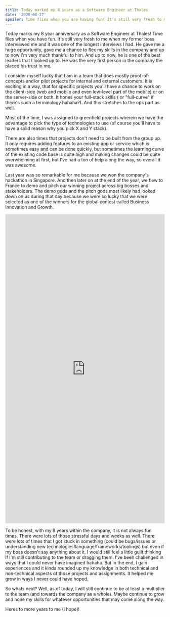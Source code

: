 ```yaml
---
title: Today marked my 8 years as a Software Engineer at Thales
date: '2020-08-27'
spoiler: Time flies when you are having fun! It's still very fresh to me when my former boss interviewed me and it was one of the longest interviews that I ever had. He gave me a huge oppurtunity, gave me a chance to flex my skils in the company and up to now I'm very much thankful to him. And up to now, he is one of the best leaders that I looked up to.
---
```


Today marks my 8 year anniversary as a Software Engineer at Thales! Time flies when you have fun. It's still very fresh to me when my former boss interviewed me and it was one of the longest interviews I had. He gave me a huge opportunity, gave me a chance to flex my skills in the company and up to now I'm very much thankful to him. And up to now, he is one of the best leaders that I looked up to. He was the very first person in the company the placed his trust in me. 

I consider myself lucky that I am in a team that does mostly proof-of-concepts and/or pilot projects for internal and external customers. It is exciting in a way, that for specific projects you'll have a chance to work on the client-side (web and mobile and even low-level part of the mobile) or on the server-side or both. It hones your full-stack skills ( or "full-curve" if there's such a terminology hahaha?). And this stretches to the ops part as well. 

Most of the time, I was assigned to greenfield projects wherein we have the advantage to pick the type of technologies to use (of course you'll have to have a solid reason why you pick X and Y stack).

There are also times that projects don't need to be built from the group up. It only requires adding features to an existing app or service which is sometimes easy and can be done quickly, but sometimes the learning curve of the existing code base is quite high and making changes could be quite overwhelming at first, but I’ve had a ton of help along the way, so overall it was awesome.

Last year was so remarkable for me because we won the company's hackathon in Singapore. And then later on at the end of the year, we flew to France to demo and pitch our winning project across big bosses and stakeholders. The demo gods and the pitch gods most likely had looked down on us during that day because we were so lucky that we were selected as one of the winners for the global contest called Business Innovation and Growth.  
<iframe src="https://www.linkedin.com/embed/feed/update/urn:li:share:6608349631401259008" height="978" width="504" frameborder="0" allowfullscreen="" title="Embedded post"></iframe>

To be honest, with my 8 years within the company, it is not always fun times. There were lots of those stressful days and weeks as well. There were lots of times that I got stuck in something (could be bugs/issues or understanding new technologies/language/frameworks/toolings) but even if my boss doesn't say anything about it, I would still feel a little guilt thinking if I'm still contributing to the team or dragging them. I've been challenged in ways that I could never have imagined hahaha. But in the end, I gain experiences and it kinda rounded up my knowledge in both technical and non-technical aspects of those projects and assignments. It helped me grow in ways I never could have hoped.

So whats next? Well, as of today, I will still continue to be at least a multiplier to the team (and towards the company as a whole). Maybe continue to grow and hone my skills for whatever opportunities that may come along the way. 

Heres to more years to me (I hope)!